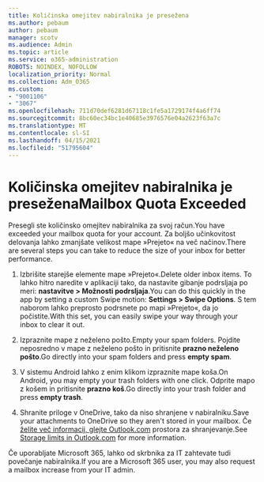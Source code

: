 ```yaml
---
title: Količinska omejitev nabiralnika je presežena
ms.author: pebaum
author: pebaum
manager: scotv
ms.audience: Admin
ms.topic: article
ms.service: o365-administration
ROBOTS: NOINDEX, NOFOLLOW
localization_priority: Normal
ms.collection: Adm_O365
ms.custom:
- "9001106"
- "3067"
ms.openlocfilehash: 711d70def6281d67118c1fe5a1729174f4a6ff74
ms.sourcegitcommit: 8bc60ec34bc1e40685e3976576e04a2623f63a7c
ms.translationtype: MT
ms.contentlocale: sl-SI
ms.lasthandoff: 04/15/2021
ms.locfileid: "51795604"
---
```

# <a name="mailbox-quota-exceeded"></a><span data-ttu-id="dfca9-102">Količinska omejitev nabiralnika je presežena</span><span class="sxs-lookup"><span data-stu-id="dfca9-102">Mailbox Quota Exceeded</span></span>

<span data-ttu-id="dfca9-103">Presegli ste količinsko omejitev nabiralnika za svoj račun.</span><span class="sxs-lookup"><span data-stu-id="dfca9-103">You have exceeded your mailbox quota for your account.</span></span> <span data-ttu-id="dfca9-104">Za boljšo učinkovitost delovanja lahko zmanjšate velikost mape »Prejeto« na več načinov.</span><span class="sxs-lookup"><span data-stu-id="dfca9-104">There are several steps you can take to reduce the size of your inbox for better performance.</span></span>

1. <span data-ttu-id="dfca9-105">Izbrišite starejše elemente mape »Prejeto«.</span><span class="sxs-lookup"><span data-stu-id="dfca9-105">Delete older inbox items.</span></span> <span data-ttu-id="dfca9-106">To lahko hitro naredite v aplikaciji tako, da nastavite gibanje podrsljaja po meri: **nastavitve > Možnosti podrsljaja**.</span><span class="sxs-lookup"><span data-stu-id="dfca9-106">You can do this quickly in the app by setting a custom Swipe motion: **Settings > Swipe Options**.</span></span> <span data-ttu-id="dfca9-107">S tem naborom lahko preprosto podrsnete po mapi »Prejeto«, da jo počistite.</span><span class="sxs-lookup"><span data-stu-id="dfca9-107">With this set, you can easily swipe your way through your inbox to clear it out.</span></span>

2. <span data-ttu-id="dfca9-108">Izpraznite mape z neželeno pošto.</span><span class="sxs-lookup"><span data-stu-id="dfca9-108">Empty your spam folders.</span></span> <span data-ttu-id="dfca9-109">Pojdite neposredno v mape z neželeno pošto in pritisnite **prazno neželeno pošto**.</span><span class="sxs-lookup"><span data-stu-id="dfca9-109">Go directly into your spam folders and press **empty spam**.</span></span>

3. <span data-ttu-id="dfca9-110">V sistemu Android lahko z enim klikom izpraznite mape koša.</span><span class="sxs-lookup"><span data-stu-id="dfca9-110">On Android, you may empty your trash folders with one click.</span></span> <span data-ttu-id="dfca9-111">Odprite mapo z košem in pritisnite **prazno koš**.</span><span class="sxs-lookup"><span data-stu-id="dfca9-111">Go directly into your trash folder and press **empty trash**.</span></span> 

4. <span data-ttu-id="dfca9-112">Shranite priloge v OneDrive, tako da niso shranjene v nabiralniku.</span><span class="sxs-lookup"><span data-stu-id="dfca9-112">Save your attachments to OneDrive so they aren't stored in your mailbox.</span></span> <span data-ttu-id="dfca9-113">Če [želite več informacij, glejte Outlook.com](https://support.office.com/article/storage-limits-in-outlook-com-7ac99134-69e5-4619-ac0b-2d313bba5e9e) prostora za shranjevanje.</span><span class="sxs-lookup"><span data-stu-id="dfca9-113">See [Storage limits in Outlook.com](https://support.office.com/article/storage-limits-in-outlook-com-7ac99134-69e5-4619-ac0b-2d313bba5e9e) for more information.</span></span> 

<span data-ttu-id="dfca9-114">Če uporabljate Microsoft 365, lahko od skrbnika za IT zahtevate tudi povečanje nabiralnika.</span><span class="sxs-lookup"><span data-stu-id="dfca9-114">If you are a Microsoft 365 user, you may also request a mailbox increase from your IT admin.</span></span>